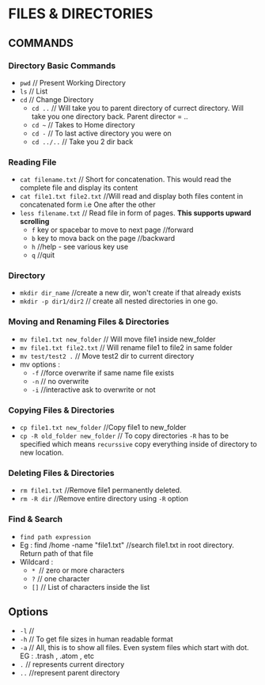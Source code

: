 # FILES & DIRECTORIES

## COMMANDS

### Directory Basic Commands
* `pwd` // Present Working Directory
* `ls` // List
* `cd` // Change Directory
    * `cd ..` // Will take you to parent directory of currect directory. Will take you one directory back. Parent director = ..
    * `cd ~` // Takes to Home directory
    * `cd -` // To last active directory you were on
    * `cd ../..` // Take you 2 dir back


### Reading File
* `cat filename.txt` // Short for concatenation. This would read the complete file and display its content
* `cat file1.txt file2.txt` //Will read and display both files content in concatenated form i.e One after the other
* `less filename.txt` // Read file in form of pages. **This supports upward scrolling**
  * `f` key or spacebar to move to next page //forward
  * `b` key to mova back on the page //backward
  * `h` //help - see various key use
  * `q` //quit


### Directory 
* `mkdir dir_name` //create a new dir, won't create if that already exists
* `mkdir -p dir1/dir2` // create all nested directories in one go.


### Moving and Renaming Files & Directories
* `mv file1.txt new_folder` // Will move file1 inside new_folder
* `mv file1.txt file2.txt` // Will rename file1 to file2 in same folder
* `mv test/test2 .` // Move test2 dir to current directory
* mv options : 
  * `-f` //force overwrite if same name file exists 
  * `-n` // no overwrite
  * `-i` //interactive ask to overwrite or not

  
### Copying Files & Directories
* `cp file1.txt new_folder` //Copy file1 to new_folder
* `cp -R old_folder new_folder` // To copy directories `-R` has to be specified which means `recurssive` copy everything inside of directory to new location.


### Deleting Files & Directories
* `rm file1.txt` //Remove file1 permanently deleted. 
* `rm -R dir` //Remove entire directory using `-R` option

### Find & Search 
* `find path expression`
* Eg : find /home -name "file1.txt" //search file1.txt in root directory. Return path of that file
* Wildcard : 
  * `* `// zero or more characters
  * `?` // one character
  * `[]` // List of characters inside the list
## Options 

* `-l` //
* `-h` // To get file sizes in human readable format
* `-a` // All, this is to show all files. Even system files which start with dot. EG : .trash , .atom , etc
* `.` // represents current directory
* `..` //represent parent directory